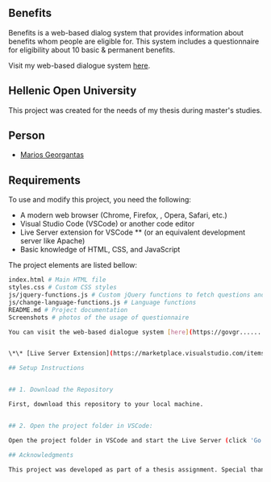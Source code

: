 ## Benefits
Benefits is a web-based dialog system that provides information about benefits whom people are eligible for. This system includes a questionnaire for eligibility about 10 basic & permanent benefits. 

Visit my web-based dialogue system [here](https://govgr-benefits.github.io/benefits/).

## Hellenic Open University
This project was created for the needs of my thesis during master's studies.

## Person
* [Marios Georgantas](https://github.com/Mariosgeorgantas)

## Requirements

To use and modify this project, you need the following:

- A modern web browser (Chrome, Firefox, , Opera, Safari, etc.)
- Visual Studio Code (VSCode) or another code editor
- Live Server extension for VSCode \*\* (or an equivalent development server like Apache)
- Basic knowledge of HTML, CSS, and JavaScript

The project elements are listed bellow:

```sh
index.html # Main HTML file
styles.css # Custom CSS styles
js/jquery-functions.js # Custom jQuery functions to fetch questions and to handle answers in the questionnaire
js/change-language-functions.js # Language functions
README.md # Project documentation
Screenshots # photos of the usage of questionnaire

You can visit the web-based dialogue system [here](https://govgr................)


\*\* [Live Server Extension](https://marketplace.visualstudio.com/items?itemName=ritwickdey.LiveServer): Go to the Extensions view by clicking on the Extensions icon in the Sidebar or pressing Ctrl+Shift+X. Search for "Live Server" and install the extension by Ritwick Dey (OR search with id = ritwickdey.LiveServer). 

## Setup Instructions


## 1. Download the Repository

First, download this repository to your local machine.


## 2. Open the project folder in VSCode:

Open the project folder in VSCode and start the Live Server (click 'Go Live' at the bottom-right, if you dont have downloaded yet please do for this extension, Live Server). You will see a port number, e.g., "Port:XXXX". Open the HTML file you want to preview in the browser using this port (e.g., http://localhost:5500/).

## Acknowledgments

This project was developed as part of a thesis assignment. Special thanks to my professor and mentors for guidance and support i received.